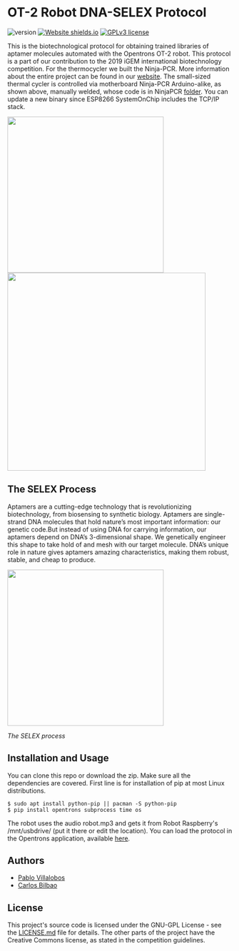# OT-2 Robot DNA-SELEX Protocol

![version](https://img.shields.io/badge/version-1-blue.svg?cacheSeconds=2592000) [![Website shields.io](https://img.shields.io/website-up-down-green-red/http/shields.io.svg)](https://2019.igem.org/Team:MADRID_UCM/Landing)
[![GPLv3 license](https://img.shields.io/badge/License-GPLv3-blue.svg)](http://perso.crans.org/besson/LICENSE.html)

This is the biotechnological protocol for obtaining trained libraries of aptamer molecules automated with the Opentrons OT-2 robot. This protocol is a part of our contribution to the 2019 iGEM international biotechnology competition. For the thermocycler we built the Ninja-PCR. More information about the entire project can be found in our <a href = "https://2019.igem.org/Team:MADRID_UCM/Landing">website</a>. The small-sized thermal cycler is controlled via motherboard Ninja-PCR Arduino-alike, as shown above, manually welded, whose code is in NinjaPCR [folder](https://github.com/Zildj1an/SELEX/tree/master/NinjaPCR). You can update a new binary since ESP8266 SystemOnChip includes the TCP/IP stack.

<img src="https://github.com/Zildj1an/SELEX/blob/master/img/robot.jpg" alt="" width="350"/> <img src="https://github.com/Zildj1an/SELEX/blob/master/img/ninja.png" alt="" width="444"/>

## The SELEX Process
Aptamers are a cutting-edge technology that is revolutionizing biotechnology, from biosensing to synthetic biology. Aptamers are single-strand DNA molecules that hold nature’s most important information: our genetic code.But instead of using DNA for carrying information, our aptamers depend on DNA’s 3-dimensional shape. We genetically engineer this shape to take hold of and mesh with our target molecule. DNA’s unique role in nature gives aptamers amazing characteristics, making them robust, stable, and cheap to produce. 

<img src="https://github.com/Zildj1an/SELEX/blob/master/img/aptameros.png" alt="" width="350"/>

_The SELEX process_

## Installation and Usage

You can clone this repo or download the zip. Make sure all the dependencies are covered. First line is for installation of pip at most Linux distributions.

```
$ sudo apt install python-pip || pacman -S python-pip
$ pip install opentrons subprocess time os
```
The robot uses the audio robot.mp3 and gets it from Robot Raspberry's /mnt/usbdrive/ (put it there or edit the location).
You can load the protocol in the Opentrons application, available <a href = "https://opentrons.com/ot-app">here</a>.

## Authors
* [Pablo Villalobos](https://github.com/pablo-vs)
* [Carlos Bilbao](https://github.com/Zildj1an)

## License
This project's source code is licensed under the GNU-GPL License - see the <a href="https://github.com/Zildj1an/SELEX/blob/master/LICENSE">LICENSE.md</a> file for details. The other parts of the project have the Creative Commons license, as stated in the competition guidelines.

